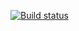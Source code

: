 [![Build status](https://ci.appveyor.com/api/projects/status/1n0tl0x5rf89khe0?svg=true)](https://ci.appveyor.com/project/Adel-black/hw-patterns1)
